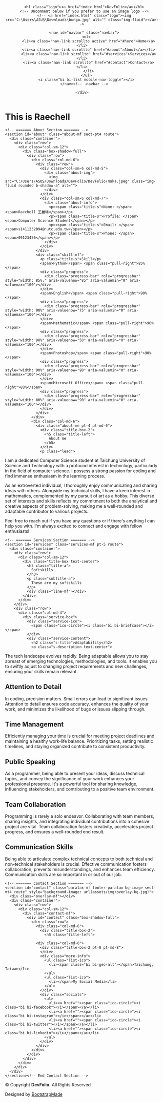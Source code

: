 <!DOCTYPE html>
<html lang="en">

<head>
  <meta charset="utf-8">
  <meta content="width=device-width, initial-scale=1.0" name="viewport">

  <title>DevFolio Bootstrap Portfolio Template - Index</title>
  <meta content="" name="description">
  <meta content="" name="keywords">

  <!-- Favicons -->
  <link href="assets/img/favicon.png" rel="icon">
  <link href="assets/img/apple-touch-icon.png" rel="apple-touch-icon">

  <!-- Vendor CSS Files -->
  <link href="assets/vendor/bootstrap/css/bootstrap.min.css" rel="stylesheet">
  <link href="assets/vendor/bootstrap-icons/bootstrap-icons.css" rel="stylesheet">
  <link href="assets/vendor/glightbox/css/glightbox.min.css" rel="stylesheet">
  <link href="assets/vendor/swiper/swiper-bundle.min.css" rel="stylesheet">

  <!-- Template Main CSS File -->
  <link href="assets/css/style.css" rel="stylesheet">

  <!-- =======================================================
  * Template Name: DevFolio
  * Updated: Nov 17 2023 with Bootstrap v5.3.2
  * Template URL: https://bootstrapmade.com/devfolio-bootstrap-portfolio-html-template/
  * Author: BootstrapMade.com
  * License: https://bootstrapmade.com/license/
  ======================================================== -->
</head>

<body>

  <!-- ======= Header ======= -->
  <header id="header" class="fixed-top">
    <div class="container d-flex align-items-center justify-content-between">

      <h1 class="logo"><a href="index.html">DevFolio</a></h1>
      <!-- Uncomment below if you prefer to use an image logo -->
      <!-- <a href="index.html" class="logo"><img src="C:\Users\ASUS\Downloads\bunga.jpg" alt="" class="img-fluid"></a>-->

      <nav id="navbar" class="navbar">
        <ul>
          <li><a class="nav-link scrollto active" href="#hero">Home</a></li>
          <li><a class="nav-link scrollto" href="#about">About</a></li>
          <li><a class="nav-link scrollto" href="#services">Services</a></li>
          <li><a class="nav-link scrollto" href="#contact">Contact</a></li>
          </li>
        </ul>
        <i class="bi bi-list mobile-nav-toggle"></i>
      </nav><!-- .navbar -->

    </div>
  </header><!-- End Header -->

  <!-- ======= Hero Section ======= -->
  <div id="hero" class="hero route bg-image" style="background-image: url(C:/Users/ASUS/Downloads/DevFolio/DevFolio/ghibli-min.jpg);">
    <div class="overlay-itro"></div>
    <div class="hero-content display-table">
      <div class="table-cell">
        <div class="container">
          <h1 class="hero-title mb-4">This is Raechell</h1>
          <p class="hero-subtitle"><span class="typed" data-typed-items="Taichung University of Science and Technology, Computer Science Student, Mathematics Enthusiast"></span></p>
        </div>
      </div>
    </div>
  </div><!-- End Hero Section -->

  <main id="main">

    <!-- ======= About Section ======= -->
    <section id="about" class="about-mf sect-pt4 route">
      <div class="container">
        <div class="row">
          <div class="col-sm-12">
            <div class="box-shadow-full">
              <div class="row">
                <div class="col-md-6">
                  <div class="row">
                    <div class="col-sm-6 col-md-5">
                      <div class="about-img">
                        <img src="C:/Users/ASUS/Downloads/DevFolio/DevFolio/muka.jpeg" class="img-fluid rounded b-shadow-a" alt="">
                      </div>
                    </div>
                    <div class="col-sm-6 col-md-7">
                      <div class="about-info">
                        <p><span class="title-s">Name: </span> <span>Raechell 王麗絲</span></p>
                        <p><span class="title-s">Profile: </span> <span>Computer Science Student</span></p>
                        <p><span class="title-s">Email: </span> <span>s1411232094@nutc.edu.tw</span></p>
                        <p><span class="title-s">Phone: </span> <span>09123456</span></p>
                      </div>
                    </div>
                  </div>
                  <div class="skill-mf">
                    <p class="title-s">Skill</p>
                    <span>Python</span> <span class="pull-right">85%</span>
                    <div class="progress">
                      <div class="progress-bar" role="progressbar" style="width: 85%;" aria-valuenow="85" aria-valuemin="0" aria-valuemax="100"></div>
                    </div>
                    <span>English</span> <span class="pull-right">90%</span>
                    <div class="progress">
                      <div class="progress-bar" role="progressbar" style="width: 90%" aria-valuenow="75" aria-valuemin="0" aria-valuemax="100"></div>
                    </div>
                    <span>Mathematic</span> <span class="pull-right">90%</span>
                    <div class="progress">
                      <div class="progress-bar" role="progressbar" style="width: 90%" aria-valuenow="50" aria-valuemin="0" aria-valuemax="100"></div>
                    </div>
                    <span>Photoshop</span> <span class="pull-right">90%</span>
                    <div class="progress">
                      <div class="progress-bar" role="progressbar" style="width: 90%" aria-valuenow="90" aria-valuemin="0" aria-valuemax="100"></div>
                    </div>
                    <span>Microsoft Office</span> <span class="pull-right">80%</span>
                    <div class="progress">
                      <div class="progress-bar" role="progressbar" style="width: 80%" aria-valuenow="90" aria-valuemin="0" aria-valuemax="100"></div>
                    </div>
                  </div>
                </div>
                <div class="col-md-6">
                  <div class="about-me pt-4 pt-md-0">
                    <div class="title-box-2">
                      <h5 class="title-left">
                        About me
                      </h5>
                    </div>
                    <p class="lead">
I am a dedicated Computer Science student at Taichung University of Science and Technology with a profound interest in technology, particularly in the field of computer science. I possess a strong passion for coding and find immense enthusiasm in the learning process.
                    </p>
                    <p class="lead">
As an extroverted individual, I thoroughly enjoy communicating and sharing ideas with others. Alongside my technical skills, I have a keen interest in mathematics, complemented by my pursuit of art as a hobby. This diverse set of interests and skills reflects my commitment to both the analytical and creative aspects of problem-solving, making me a well-rounded and adaptable contributor to various projects.
                    </p>
                    <p class="lead">
Feel free to reach out if you have any questions or if there's anything I can help you with. I'm always excited to connect and engage with fellow enthusiasts!
                    </p>
                  </div>
                </div>
              </div>
            </div>
          </div>
        </div>
      </div>
    </section><!-- End About Section -->

    <!-- ======= Services Section ======= -->
    <section id="services" class="services-mf pt-5 route">
      <div class="container">
        <div class="row">
          <div class="col-sm-12">
            <div class="title-box text-center">
              <h3 class="title-a">
                Softskills
              </h3>
              <p class="subtitle-a">
                These are my softskills
              </p>
              <div class="line-mf"></div>
            </div>
          </div>
        </div>
        <div class="row">
          <div class="col-md-4">
            <div class="service-box">
              <div class="service-ico">
                <span class="ico-circle"><i class="bi bi-briefcase"></i></span>
              </div>
              <div class="service-content">
                <h2 class="s-title">Adaptability</h2>
                <p class="s-description text-center">
The tech landscape evolves rapidly. Being adaptable allows you to stay abreast of emerging technologies, methodologies, and tools. It enables you to swiftly adjust to changing project requirements and new challenges, ensuring your skills remain relevant.
                </p>
              </div>
            </div>
          </div>
          <div class="col-md-4">
            <div class="service-box">
              <div class="service-ico">
                <span class="ico-circle"><i class="bi bi-card-checklist"></i></span>
              </div>
              <div class="service-content">
                <h2 class="s-title">Attention to Detail</h2>
                <p class="s-description text-center">
In coding, precision matters. Small errors can lead to significant issues. Attention to detail ensures code accuracy, enhances the quality of your work, and minimizes the likelihood of bugs or issues slipping through.
                </p>
              </div>
            </div>
          </div>
          <div class="col-md-4">
            <div class="service-box">
              <div class="service-ico">
                <span class="ico-circle"><i class="bi bi-bar-chart"></i></span>
              </div>
              <div class="service-content">
                <h2 class="s-title">Time Management</h2>
                <p class="s-description text-center">
Efficiently managing your time is crucial for meeting project deadlines and maintaining a healthy work-life balance. Prioritizing tasks, setting realistic timelines, and staying organized contribute to consistent productivity.
                </p>
              </div>
            </div>
          </div>
          <div class="col-md-4">
            <div class="service-box">
              <div class="service-ico">
                <span class="ico-circle"><i class="bi bi-binoculars"></i></span>
              </div>
              <div class="service-content">
                <h2 class="s-title">Public Speaking</h2>
                <p class="s-description text-center">
As a programmer, being able to present your ideas, discuss technical topics, and convey the significance of your work enhances your professional presence. It's a powerful tool for sharing knowledge, influencing stakeholders, and contributing to a positive team environment.
                </p>
              </div>
            </div>
          </div>
          <div class="col-md-4">
            <div class="service-box">
              <div class="service-ico">
                <span class="ico-circle"><i class="bi bi-brightness-high"></i></span>
              </div>
              <div class="service-content">
                <h2 class="s-title">Team Collaboration</h2>
                <p class="s-description text-center">
Programming is rarely a solo endeavor. Collaborating with team members, sharing insights, and integrating individual contributions into a cohesive project are vital. Team collaboration fosters creativity, accelerates project progress, and ensures a well-rounded end result.
                </p>
              </div>
            </div>
          </div>
          <div class="col-md-4">
            <div class="service-box">
              <div class="service-ico">
                <span class="ico-circle"><i class="bi bi-calendar4-week"></i></span>
              </div>
              <div class="service-content">
                <h2 class="s-title">Communication Skills</h2>
                <p class="s-description text-center">
Being able to articulate complex technical concepts to both technical and non-technical stakeholders is crucial. Effective communication fosters collaboration, prevents misunderstandings, and enhances team efficiency. Communication skills are so important in or out of our job.
                </p>
              </div>
            </div>
          </div>
        </div>
      </div>
    </section><!-- End Services Section -->

    <!-- ======= Contact Section ======= -->
    <section id="contact" class="paralax-mf footer-paralax bg-image sect-mt4 route" style="background-image: url(assets/img/overlay-bg.jpg)">
      <div class="overlay-mf"></div>
      <div class="container">
        <div class="row">
          <div class="col-sm-12">
            <div class="contact-mf">
              <div id="contact" class="box-shadow-full">
                <div class="row">
                  <div class="col-md-6">
                    <div class="title-box-2">
                      <h5 class="title-left">
                        
                  <div class="col-md-6">
                    <div class="title-box-2 pt-8 pt-md-8">
                    </div>
                    <div class="more-info">
                      <ul class="list-ico">
                        <li><span class="bi bi-geo-alt"></span>Taichung, Taiwan</li>
                      </ul>
                      <ul class="list-ico">
                        <li></span>My Social Media</li>
                      </ul>
                    </div>
                    <div class="socials">
                      <ul>
                        <li><a href=""><span class="ico-circle"><i class="bi bi-facebook"></i></span></a></li>
                        <li><a href=""><span class="ico-circle"><i class="bi bi-instagram"></i></span></a></li>
                        <li><a href=""><span class="ico-circle"><i class="bi bi-twitter"></i></span></a></li>
                        <li><a href=""><span class="ico-circle"><i class="bi bi-linkedin"></i></span></a></li>
                      </ul>
                    </div>
                  </div>
                </div>
              </div>
            </div>
          </div>
        </div>
      </div>
    </section><!-- End Contact Section -->

  </main><!-- End #main -->

  <!-- ======= Footer ======= -->
  <footer>
    <div class="container">
      <div class="row">
        <div class="col-sm-12">
          <div class="copyright-box">
            <p class="copyright">&copy; Copyright <strong>DevFolio</strong>. All Rights Reserved</p>
            <div class="credits">
              <!--
              All the links in the footer should remain intact.
              You can delete the links only if you purchased the pro version.
              Licensing information: https://bootstrapmade.com/license/
              Purchase the pro version with working PHP/AJAX contact form: https://bootstrapmade.com/buy/?theme=DevFolio
            -->
              Designed by <a href="https://bootstrapmade.com/">BootstrapMade</a>
            </div>
          </div>
        </div>
      </div>
    </div>
  </footer><!-- End  Footer -->

  <div id="preloader"></div>
  <a href="#" class="back-to-top d-flex align-items-center justify-content-center"><i class="bi bi-arrow-up-short"></i></a>

  <!-- Vendor JS Files -->
  <script src="assets/vendor/purecounter/purecounter_vanilla.js"></script>
  <script src="assets/vendor/bootstrap/js/bootstrap.bundle.min.js"></script>
  <script src="assets/vendor/glightbox/js/glightbox.min.js"></script>
  <script src="assets/vendor/swiper/swiper-bundle.min.js"></script>
  <script src="assets/vendor/typed.js/typed.umd.js"></script>
  <script src="assets/vendor/php-email-form/validate.js"></script>

  <!-- Template Main JS File -->
  <script src="assets/js/main.js"></script>

</body>

</html>

